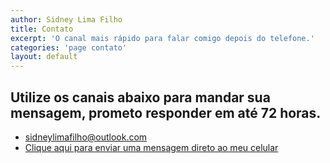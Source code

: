 ```yaml
---
author: Sidney Lima Filho
title: Contato
excerpt: 'O canal mais rápido para falar comigo depois do telefone.'
categories: 'page contato'
layout: default
---
```


## Utilize os canais abaixo para mandar sua mensagem, prometo responder em até 72 horas.

+   <a href="sidneylimafilho@outlook.com" target="_blank">sidneylimafilho@outlook.com</a>
+   <a href="https://docs.google.com/spreadsheet/viewform?formkey=dEtLSzNWdXlnanJMdTN6WmtQb2VnMlE6MQ" target="_blank">Clique aqui para enviar uma mensagem direto ao meu celular</a>

